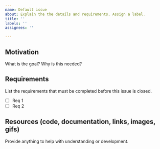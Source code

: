 ```yaml
---
name: Default issue
about: Explain the the details and requirements. Assign a label.
title: ''
labels: ''
assignees: ''

---
```


## Motivation
What is the goal? Why is this needed?

## Requirements
List the requirements that must be completed before this issue is closed.

- [ ] Req 1
- [ ] Req 2

## Resources (code, documentation, links, images, gifs)

Provide anything to help with understanding or development.
